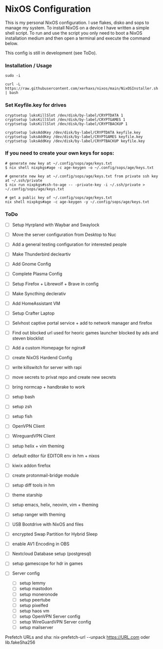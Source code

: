 # NixOS Configuration

This is my personal NixOS configuration.
I use flakes, disko and sops to manage my system. To install NixOS on a device I have written a simple shell script. To run and use the script you only need to boot a NixOS installation medium and then open a terminal and execute the command below.

This config is still in development (see ToDo).

### Installation / Usage

```
sudo -i
```

```
curl -L https://raw.githubusercontent.com/xerhaxs/nixos/main/NixOSInstaller.sh | bash
```

### Set Keyfile.key for drives

```
cryptsetup luksKillSlot /dev/disk/by-label/CRYPTDATA 1
cryptsetup luksKillSlot /dev/disk/by-label/CRYPTGAMES 1
cryptsetup luksKillSlot /dev/disk/by-label/CRYPTBACKUP 1

cryptsetup luksAddKey /dev/disk/by-label/CRYPTDATA keyfile.key
cryptsetup luksAddKey /dev/disk/by-label/CRYPTGAMES keyfile.key
cryptsetup luksAddKey /dev/disk/by-label/CRYPTBACKUP keyfile.key
```

### If you need to create your own keys for sops:

```
# generate new key at ~/.config/sops/age/keys.txt
$ nix shell nixpkgs#age -c age-keygen -o ~/.config/sops/age/keys.txt

# generate new key at ~/.config/sops/age/keys.txt from private ssh key at ~/.ssh/private
$ nix run nixpkgs#ssh-to-age -- -private-key -i ~/.ssh/private > ~/.config/sops/age/keys.txt

# get a public key of ~/.config/sops/age/keys.txt
nix shell nixpkgs#age -c age-keygen -y ~/.config/sops/age/keys.txt
```

### ToDo

- [ ] Setup Hyrpland with Waybar and Swaylock
- [ ] Move the server configuration from Desktop to Nuc
- [ ] Add a general testing configuration for interested people
- [ ] Make Thunderbird decleartiv
- [ ] Add Gnome Config
- [ ] Complete Plasma Config
- [ ] Setup Firefox + Librewolf + Brave in config
- [ ] Make Syncthing declerativ
- [ ] Add HomeAssistant VM
- [ ] Setup Crafter Laptop
- [ ] Selvhost captive portal service + add to network manager and firefox
- [ ] Find out blocked url used for heoric games launcher blocked by ads and steven blocklist
- [ ] Add a custom Homepage for nginx#
- [ ] create NixOS Hardend Config
- [ ] write killswitch for server with rapi
- [ ] move secrets to privat repo and create new secrets
- [ ] bring normcap + handbrake to work
- [ ] setup bash
- [ ] setup zsh
- [ ] setup fish
- [ ] OpenVPN Client
- [ ] WireguardVPN Client
- [ ] setup helix + vim theming
- [ ] default editor für EDITOR env in hm + nixos
- [ ] kiwix addon firefox
- [ ] create protonmail-bridge module
- [ ] setup diff tools in hm
- [ ] theme starship
- [ ] setup emacs, helix, neovim, vim + theming
- [ ] setup ranger with theming
- [ ] USB Bootdrive with NixOS and files
- [ ] encrypted Swap Partition for Hybrid Sleep
- [ ] enable AV1 Encoding in OBS
- [ ] Nextcloud Database setup (postgresql)
- [ ] setup gamescope for hdr in games


- [ ] Server config
  - [ ] setup lemmy
  - [ ] setup mastodon
  - [ ] setup moneronode
  - [ ] setup peertube
  - [ ] setup pixelfed
  - [ ] setup haos vm
  - [ ] setup OpenVPN Server config
  - [ ] setup WireGuardVPN Server config
  - [ ] setup mailserver

Prefetch URLs and sha: nix-prefetch-url --unpack https://URL.com oder lib.fakeSha256